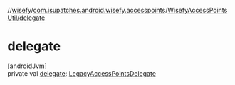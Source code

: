 //[wisefy](../../../index.md)/[com.isupatches.android.wisefy.accesspoints](../index.md)/[WisefyAccessPointsUtil](index.md)/[delegate](delegate.md)

# delegate

[androidJvm]\
private val [delegate](delegate.md): [LegacyAccessPointsDelegate](../../com.isupatches.android.wisefy.accesspoints.delegates/-legacy-access-points-delegate/index.md)
